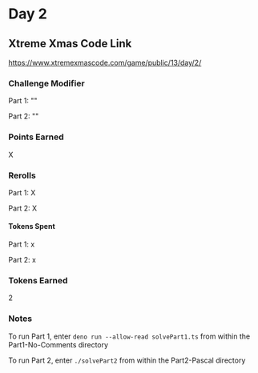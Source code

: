 # Day 2

## Xtreme Xmas Code Link

https://www.xtremexmascode.com/game/public/13/day/2/

### Challenge Modifier

Part 1: ""

Part 2: ""

### Points Earned

X

### Rerolls

Part 1: X

Part 2: X

#### Tokens Spent

Part 1: x

Part 2: x

### Tokens Earned

2

### Notes

To run Part 1, enter `deno run --allow-read solvePart1.ts` from within the Part1-No-Comments directory

To run Part 2, enter `./solvePart2` from within the Part2-Pascal directory
